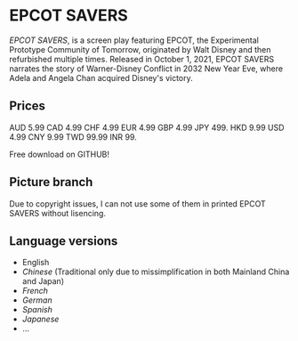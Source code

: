 # EPCOT SAVERS
_EPCOT SAVERS_, is a screen play featuring EPCOT, the Experimental Prototype Community of Tomorrow, originated by Walt Disney and then refurbished multiple times.
Released in October 1, 2021, EPCOT SAVERS narrates the story of Warner-Disney Conflict in 2032 New Year Eve, where Adela and Angela Chan acquired Disney's victory.
## Prices
AUD   5.99
CAD   4.99
CHF   4.99
EUR   4.99
GBP   4.99
JPY 499.
HKD   9.99
USD   4.99
CNY   9.99
TWD  99.99
INR  99.

Free download on GITHUB!
## Picture branch
Due to copyright issues, I can not use some of them in printed EPCOT SAVERS without lisencing.

## Language versions
* English
* _Chinese_ (Traditional only due to missimplification in both Mainland China and Japan)
* _French_
* _German_
* _Spanish_
* _Japanese_
* ...
